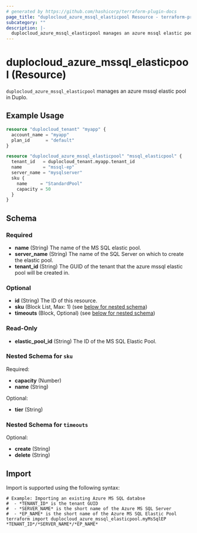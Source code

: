 ```yaml
---
# generated by https://github.com/hashicorp/terraform-plugin-docs
page_title: "duplocloud_azure_mssql_elasticpool Resource - terraform-provider-duplocloud"
subcategory: ""
description: |-
  duplocloud_azure_mssql_elasticpool manages an azure mssql elastic pool in Duplo.
---
```


# duplocloud_azure_mssql_elasticpool (Resource)

`duplocloud_azure_mssql_elasticpool` manages an azure mssql elastic pool in Duplo.

## Example Usage

```terraform
resource "duplocloud_tenant" "myapp" {
  account_name = "myapp"
  plan_id      = "default"
}

resource "duplocloud_azure_mssql_elasticpool" "mssql_elasticpool" {
  tenant_id   = duplocloud_tenant.myapp.tenant_id
  name        = "mssql-ep"
  server_name = "mysqlserver"
  sku {
    name     = "StandardPool"
    capacity = 50
  }
}
```

<!-- schema generated by tfplugindocs -->
## Schema

### Required

- **name** (String) The name of the MS SQL elastic pool.
- **server_name** (String) The name of the SQL Server on which to create the elastic pool.
- **tenant_id** (String) The GUID of the tenant that the azure mssql elastic pool will be created in.

### Optional

- **id** (String) The ID of this resource.
- **sku** (Block List, Max: 1) (see [below for nested schema](#nestedblock--sku))
- **timeouts** (Block, Optional) (see [below for nested schema](#nestedblock--timeouts))

### Read-Only

- **elastic_pool_id** (String) The ID of the MS SQL Elastic Pool.

<a id="nestedblock--sku"></a>
### Nested Schema for `sku`

Required:

- **capacity** (Number)
- **name** (String)

Optional:

- **tier** (String)


<a id="nestedblock--timeouts"></a>
### Nested Schema for `timeouts`

Optional:

- **create** (String)
- **delete** (String)

## Import

Import is supported using the following syntax:

```shell
# Example: Importing an existing Azure MS SQL databse
#  - *TENANT_ID* is the tenant GUID
#  - *SERVER_NAME* is the short name of the Azure MS SQL Server
#  - *EP_NAME* is the short name of the Azure MS SQL Elastic Pool
terraform import duplocloud_azure_mssql_elasticpool.myMsSqlEP *TENANT_ID*/*SERVER_NAME*/*EP_NAME*
```
